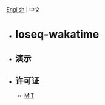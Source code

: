 [English](README.md) | 中文

- # loseq-wakatime
- ## 演示
- ## 许可证
  - [MIT](https://choosealicense.com/licenses/mit/)
